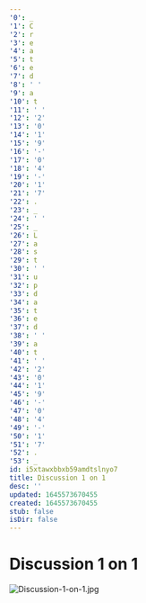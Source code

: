 ```yaml
---
'0': _
'1': C
'2': r
'3': e
'4': a
'5': t
'6': e
'7': d
'8': ' '
'9': a
'10': t
'11': ' '
'12': '2'
'13': '0'
'14': '1'
'15': '9'
'16': '-'
'17': '0'
'18': '4'
'19': '-'
'20': '1'
'21': '7'
'22': .
'23': _
'24': ' '
'25': _
'26': L
'27': a
'28': s
'29': t
'30': ' '
'31': u
'32': p
'33': d
'34': a
'35': t
'36': e
'37': d
'38': ' '
'39': a
'40': t
'41': ' '
'42': '2'
'43': '0'
'44': '1'
'45': '9'
'46': '-'
'47': '0'
'48': '4'
'49': '-'
'50': '1'
'51': '7'
'52': .
'53': _
id: i5xtawxbbxb59amdtslnyo7
title: Discussion 1 on 1
desc: ''
updated: 1645573670455
created: 1645573670455
stub: false
isDir: false
---
```


# Discussion 1 on 1


![Discussion-1-on-1.jpg](/assets/discussion-1-on-1-wxvjrdef13d4.jpg)

